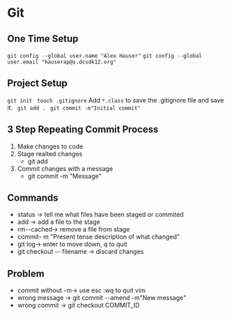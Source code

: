  # Git
 ## One Time Setup
 
 `git config --global user.name "Alex Hauser"`
`git config --global user.email "hauserap@s.dcsdk12.org"`

## Project Setup

`git init`
` touch .gitignore`
Add `*.class` to save the .gitignore file and save it.
` git add .`
` git commit -m"Initial commit"`
 

## 3 Step Repeating Commit Process
1. Make changes to code
2. Stage realted changes
    * git add
3. Commit changes with a message
    * git commit -m "Message"

## Commands

* status -> tell me what files have been staged or commited
* add ->  add a file to the stage
* rm--cached-> remove a file from stage 
* commit- m "Present tense description of what changed"
* git log-> enter to move down, q to quit
* git checkout -- filename -> discard changes



## Problem

* commit without -m-> use esc :wq to quit vim
* wrong message -> git commit --amend -m"New message"
* wrong commit -> git checkout COMMIT_ID

